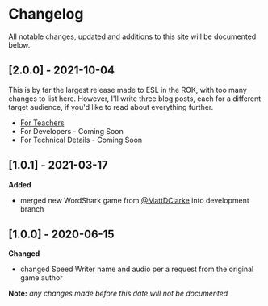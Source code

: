 # Changelog

All notable changes, updated and additions to this site will be documented below.

## [2.0.0] - 2021-10-04

This is by far the largest release made to ESL in the ROK, with too many changes to list here. However, I'll write three blog posts, each for a different target
audience, if you'd like to read about everything further.

- [For Teachers](https://danielstrong.tech/blog/update-esl-in-the-rok-teachers)
- For Developers - Coming Soon
- For Technical Details - Coming Soon

## [1.0.1] - 2021-03-17

**Added**

- merged new WordShark game from [@MattDClarke](https://github.com/MattDClarke) into development branch

## [1.0.0] - 2020-06-15

**Changed**

- changed Speed Writer name and audio per a request from the original game author

**Note:** _any changes made before this date will not be documented_
